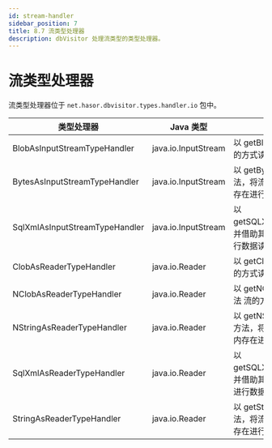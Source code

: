 ```yaml
---
id: stream-handler
sidebar_position: 7
title: 8.7 流类型处理器
description: dbVisitor 处理流类型的类型处理器。
---
```


# 流类型处理器

流类型处理器位于 `net.hasor.dbvisitor.types.handler.io` 包中。

| 类型处理器                          | Java 类型             | 作用                                                |
|--------------------------------|---------------------|---------------------------------------------------|
| BlobAsInputStreamTypeHandler   | java.io.InputStream | 以 getBlob/setBlob 方法 流的方式读写数据                     |
| BytesAsInputStreamTypeHandler  | java.io.InputStream | 以 getBytes/setBytes 方法，将流中的数据拷贝到内存在进行读写           |
| SqlXmlAsInputStreamTypeHandler | java.io.InputStream | 以 getSQLXML/setSQLXML，并借助其 binaryStream 进行数据读写    |
| ClobAsReaderTypeHandler        | java.io.Reader      | 以 getClob/setClob 方法 流的方式读写数据                     |
| NClobAsReaderTypeHandler       | java.io.Reader      | 以 getNClob/setNClob 方法 流的方式读写数据                   |
| NStringAsReaderTypeHandler     | java.io.Reader      | 以 getNString/setNString 方法，将流中的数据拷贝到内存在进行读写       |
| SqlXmlAsReaderTypeHandler      | java.io.Reader      | 以 getSQLXML/setSQLXML，并借助其 characterStream 进行数据读写 |
| StringAsReaderTypeHandler      | java.io.Reader      | 以 getString/setString 方法，将流中的数据拷贝到内存在进行读写         |
